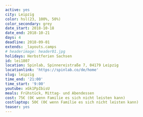 ```yaml
---
active: yes
city: Leipzig
color: hsl(23, 100%, 50%)
color_secondary: grey
date_start: 2018-10-18
date_end: 2018-10-21
days: 4
deadline: 2018-09-01
extends: _layouts.camps
# headerimage: header01.jpg
holidays: Herbstferien Sachsen
id: lei1807
location: Spinlab, Spinnereistraße 7, 04179 Leipzig
locationlink: 'https://spinlab.co/de/home'
slug: leipzig
time_end: '21:00'
time_start: '9:00'
youtube: xGk1PpIbisU
meals: Frühstück, Mittag- und Abendessen
cost: 75€ (0€ wenn Familie es sich nicht leisten kann)
costlaptop: 50€ (0€ wenn Familie es sich nicht leisten kann)
teaser: yes
---
```

